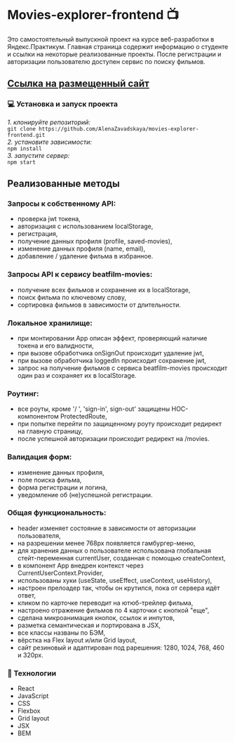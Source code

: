 # Movies-explorer-frontend :tv:

 Это самостоятельный выпускной проект на курсе веб-разработки в Яндекс.Практикум.
 Главная страница содержит информацию о студенте и ссылки на некоторые реализованные проекты.
 После регистрации и авторизации пользователю доступен сервис по поиску фильмов.


## [Ссылка на размещенный сайт](https://alena.movies.students.nomoredomains.monster/)

### :computer: Установка и запуск проекта
*1. клонируйте репозиторий:*<br/>
`git clone https://github.com/AlenaZavadskaya/movies-explorer-frontend.git`<br/>
*2. установите зависимости:*<br/>
 `npm install`<br/>
*3. запустите сервер:*<br/>
 `npm start`<br/>

## Реализованные методы 

### Запросы к собственному API:
- проверка jwt токена,
- авторизация с использованием localStorage,
- регистрация,
- получение данных профиля (profile, saved-movies),
- изменение данных профиля (name, email),
- добавление / удаление фильма в избранное.

### Запросы API к сервису beatfilm-movies:
- получение всех фильмов и сохранение их в localStorage,
- поиск фильма по ключевому слову,
- сортировка фильмов в зависимости от длительности.

### Локальное хранилище:
- при монтировании App описан эффект, проверяющий наличие токена и его валидности,
- при вызове обработчика onSignOut происходит удаление jwt,
- при вызове обработчика loggedIn происходит сохранение jwt,
- запрос на получение фильмов с сервиса beatfilm-movies происходит один раз и сохраняет их в localStorage.

### Роутинг:
- все роуты, кроме '/ ', 'sign-in', sign-out' защищены HOC-компонентом ProtectedRoute,
- при попытке перейти по защищенному роуту происходит редирект на главную страницу,
- после успешной авторизации происходит редирект на /movies.
### Валидация форм:
- изменение данных профиля,
- поле поиска фильма,
- форма регистрации и логина,
- уведомление об (не)успешной регистрации.

### Общая функциональность:
- header изменяет состояние в зависимости от авторизации пользователя,
- на разрешении менее 768рх появляется гамбургер-меню,
- для хранения данных о пользователе использована глобальная стейт-переменная currentUser, созданная с помощью createContext,
- в компонент App внедрен контекст через CurrentUserContext.Provider,
- использованы хуки (useState, useEffect, useContext, useHistory),
- настроен прелоадер так, чтобы он крутился, пока от сервера идёт ответ,
- кликом по карточке переводит на ютюб-трейлер фильма,
- настроено отражение фильмов по 4 карточки с кнопкой "еще",
- сделана микроанимация кнопок, ссылок и инпутов,
- разметка семантическая и портирована в JSX,
- все классы названы по БЭМ,
- вёрстка на Flex layout и/или Grid layout,
- сайт резиновый и адаптирован под рарешения: 1280, 1024, 768, 460 и 320рх.

### :rocket: Технологии
- React
- JavaScript 
- CSS 
- Flexbox
- Grid layout
- JSX
- BEM 
